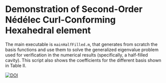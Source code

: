 Demonstration of Second-Order Nédélec Curl-Conforming Hexahedral element
===

The main executable is `mainHalfFilled.m`, that generates from scratch the
basis functions and use them to solve the generalized eigenvalue problem
used for verification in the numerical results (specifically, a half-filled
cavity). This script also shows the coefficients for the different basis
shown in Table II.

[![DOI](https://zenodo.org/badge/463817985.svg)](https://zenodo.org/badge/latestdoi/463817985)
